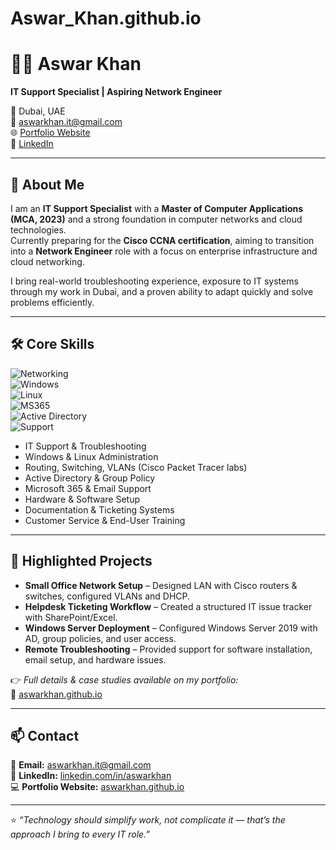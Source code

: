 # Aswar_Khan.github.io
# 👨‍💻 Aswar Khan  
**IT Support Specialist | Aspiring Network Engineer**  

📍 Dubai, UAE  
📧 [aswarkhan.it@gmail.com](mailto:aswarkhan.it@gmail.com)  
🌐 [Portfolio Website](https://aswarkhan.github.io)  
🔗 [LinkedIn](https://linkedin.com/in/aswarkhan)  

---

## 🚀 About Me  
I am an **IT Support Specialist** with a **Master of Computer Applications (MCA, 2023)** and a strong foundation in computer networks and cloud technologies.  
Currently preparing for the **Cisco CCNA certification**, aiming to transition into a **Network Engineer** role with a focus on enterprise infrastructure and cloud networking.  

I bring real-world troubleshooting experience, exposure to IT systems through my work in Dubai, and a proven ability to adapt quickly and solve problems efficiently.  

---

## 🛠️ Core Skills  

![Networking](https://img.shields.io/badge/Networking-CCNA%20(Training)-blue?style=flat&logo=cisco)  
![Windows](https://img.shields.io/badge/Windows-Server%20%7C%20Admin-lightblue?style=flat&logo=windows)  
![Linux](https://img.shields.io/badge/Linux-Administration-yellow?style=flat&logo=linux)  
![MS365](https://img.shields.io/badge/Microsoft-365%20Support-orange?style=flat&logo=microsoftoffice)  
![Active Directory](https://img.shields.io/badge/Active%20Directory-User%20Management-brightgreen?style=flat)  
![Support](https://img.shields.io/badge/IT-Support%20%7C%20Helpdesk-success?style=flat&logo=helpdesk)  

- IT Support & Troubleshooting  
- Windows & Linux Administration  
- Routing, Switching, VLANs (Cisco Packet Tracer labs)  
- Active Directory & Group Policy  
- Microsoft 365 & Email Support  
- Hardware & Software Setup  
- Documentation & Ticketing Systems  
- Customer Service & End-User Training  

---

## 📂 Highlighted Projects  

- **Small Office Network Setup** – Designed LAN with Cisco routers & switches, configured VLANs and DHCP.  
- **Helpdesk Ticketing Workflow** – Created a structured IT issue tracker with SharePoint/Excel.  
- **Windows Server Deployment** – Configured Windows Server 2019 with AD, group policies, and user access.  
- **Remote Troubleshooting** – Provided support for software installation, email setup, and hardware issues.  

👉 *Full details & case studies available on my portfolio:*  
🔗 [aswarkhan.github.io](https://aswarkhan.github.io)  

---

## 📫 Contact  

📧 **Email:** [aswarkhan.it@gmail.com](mailto:aswarkhan.it@gmail.com)  
🔗 **LinkedIn:** [linkedin.com/in/aswarkhan](https://linkedin.com/in/aswarkhan)  
💻 **Portfolio Website:** [aswarkhan.github.io](https://aswarkhan.github.io)  

---

⭐ *“Technology should simplify work, not complicate it — that’s the approach I bring to every IT role.”*  
